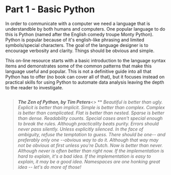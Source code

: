 # Part 1 - Basic Python

In order to communicate with a computer we need a language that is understandble by both humans and computers.  One popular language to do this is Python (named after the English comedy troupe Monty Python).  Python is popular because of it's english-like phrasing and limited symbols/special characters.  The goal of the language designer is to encourage verbosity and clarity.  Things should be obvious and simple.

This on-line resource starts with a basic introduction to the language syntax items and demonstrates some of the common patterns that make this language useful and popular.  This is not a definitive guide into all that Python has to offer (no book can cover all of that), but it focuses instead on practical skills for using Python to automate data analysis leaving the depth to the reader to investigate.

```{tableofcontents}
```

> ***The Zen of Python, by Tim Peters***<>
> **
> *Beautiful is better than ugly.*
> *Explicit is better than implicit.*
> *Simple is better than complex.*
> *Complex is better than complicated.*
> *Flat is better than nested.*
> *Sparse is better than dense.*
> *Readability counts.*
> *Special cases aren't special enough to break the rules.*
> *Although practicality beats purity.*
> *Errors should never pass silently.*
> *Unless explicitly silenced.*
> *In the face of ambiguity, refuse the temptation to guess.*
> *There should be one-- and preferably only one --obvious way to do it.*
> *Although that way may not be obvious at first unless you're Dutch.*
> *Now is better than never.*
> *Although never is often better than *right* now.*
> *If the implementation is hard to explain, it's a bad idea.*
> *If the implementation is easy to explain, it may be a good idea.*
> *Namespaces are one honking great idea -- let's do more of those!*